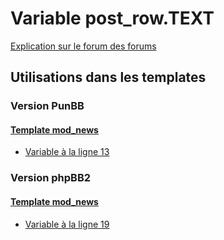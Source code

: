 # Variable post_row.TEXT
[Explication sur le forum des forums](http://forum.forumactif.com/t294113-listing-des-variables#post_row.TEXT)
## Utilisations dans les templates
### Version PunBB
#### [Template mod_news](punbb/mod_news.md)
* [Variable à la ligne 13](../punbb/mod_news.tpl#L13)
### Version phpBB2
#### [Template mod_news](subsilver/mod_news.md)
* [Variable à la ligne 19](../subsilver/mod_news.tpl#L19)